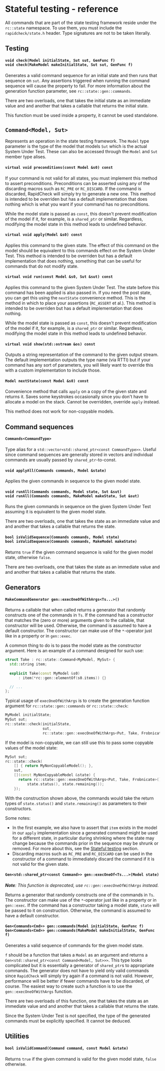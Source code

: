 # Stateful testing - reference #
All commands that are part of the state testing framework reside under the `rc::state` namespace. To use them, you must include the `rapidcheck/state.h` header. Type signatures are not to be taken literally.

## Testing ##
#### `void check(Model initialState, Sut sut, GenFunc f)`<br/>`void check(MakeModel makeInitialState, Sut sut, GenFunc f)` ####
Generates a valid command sequence for an initial state and then runs that sequence on `sut`. Any assertions triggered when running the command sequence will cause the property to fail. For more information about the generation function parameter, see `rc::state::gen::commands`.

There are two overloads, one that takes the initial state as an immediate value and and another that takes a callable that returns the initial state.

This function must be used inside a property, it cannot be used standalone.

## `Command<Model, Sut>` ##
Represents an operation in the state testing framework. The `Model` type parameter is the type of the model that models `Sut` which is the actual System Under Test. These can also be accessed through the `Model` and `Sut` member type alises.

#### `virtual void preconditions(const Model &s0) const` ####
If your command is not valid for all states, you must implement this method to assert preconditions. Preconditions can be asserted using any of the discarding macros such as `RC_PRE` or `RC_DISCARD`. If the command is discarded, RapidCheck will simply try to generate a new one. This method is intended to be overriden but has a default implementation that does nothing which is what you want if your command has no preconditions.

While the model state is passed as `const`, this doesn't prevent modification of the model if it, for example, is a `shared_ptr` or similar. Regardless, modifying the model state in this method leads to undefined behavior.

#### `virtual void apply(Model &s0) const` ####
Applies this command to the given state. The effect of this command on the model should be equivalent to this commands effect on the System Under Test. This method is intended to be overriden but has a default implementation that does nothing, something that can be useful for commands that do not modify state.

#### `virtual void run(const Model &s0, Sut &sut) const` ####
Applies this command to the given System Under Test. The state before this command has been applied is also passed in. If you need the post state, you can get this using the `nextState` convenience method. This is the method in which to place your assertions (`RC_ASSERT` et al.). This method is intended to be overriden but has a default implementation that does nothing.

While the model state is passed as `const`, this doesn't prevent modification of the model if it, for example, is a `shared_ptr` or similar. Regardless, modifying the model state in this method leads to undefined behavior.

#### `virtual void show(std::ostream &os) const` ####
Outputs a string representation of the command to the given output stream. The default implementation outputs the type name (via RTTI) but if your command has any sort of parameters, you will likely want to override this with a custom implementation to include those.

#### `Model nextState(const Model &s0) const` ####
Convenience method that calls `apply` on a copy of the given state and returns it. Saves some keystrokes occasionally since you don't have to allocate a model on the stack. Cannot be overridden, override `apply` instead.

This method does not work for non-copyable models.

## Command sequences ##
#### `Commands<CommandType>` ####
Type alias for a `std::vector<std::shared_ptr<const CommandType>>`. Useful since command sequences are generally stored in vectors and individual commands are usually passed by `shared_ptr`-to-const.

#### `void applyAll(Commands commands, Model &state)` ####
Applies the given commands in sequence to the given model state.

#### `void runAll(Commands commands, Model state, Sut &sut)`<br/>`void runAll(Commands commands, MakeModel makeState, Sut &sut)` ####
Runs the given commands in sequence on the given System Under Test assuming it is equivalent to the given model state.

There are two overloads, one that takes the state as an immediate value and and another that takes a callable that returns the state.

#### `bool isValidSequence(Commands commands, Model state)`<br/>`bool isValidSequence(Commands commands, MakeModel makeState)` ####
Returns `true` if the given command sequence is valid for the given model state, otherwise `false`.

There are two overloads, one that takes the state as an immediate value and and another that takes a callable that returns the state.

## Generators ##
#### `MakeCommandGenerator gen::execOneOfWithArgs<Ts...>()` ####
Returns a callable that when called returns a generator that randomly constructs one of the commands in `Ts`. If the command has a constructor that matches the (zero or more) arguments given to the callable, that constructor will be used. Otherwise, the command is assumed to have a default constructor. The constructor can make use of the `*`-operator just like in a property or in `gen::exec`.

A common thing to do is to pass the model state as the constructor argument. Here is an example of a command designed for such use:

```C++
struct Take : rc::state::Command<MyModel, MySut> {
  std::string item;
  
  explicit Take(const MyModel &s0)
      : item(*rc::gen::elementOf(s0.items)) {}

  // ...
};
```

Typical usage of `execOneOfWithArgs` is to create the generation function argument for `rc::state::gen::commands` or `rc::state::check`:

```C++
MyModel initialState;
MySut sut;
rc::state::check(initialState,
                 sut,
                 rc::state::gen::execOneOfWithArgs<Put, Take, Frobnicate>());
```

If the model is non-copyable, we can still use this to pass some copyable values of the model state:

```C++
MySut sut;
rc::state::check(
    [] { return MyNonCopyableModel(); },
    sut,
    [](const MyNonCopyableModel &state) {
      return rc::state::gen::execOneOfWithArgs<Put, Take, Frobnicate>()(
          state.status(), state.remaining());
    });
```

With the construction shown above, the commands would take the return types of `state.status()` and `state.remaining()` as parameters to their constructors.

Some notes:
- In the first example, we also have to assert that `item` exists in the model in our `apply` implementation since a generated command might be used for a different state, in particular during shrinking where the state may change because the commands prior in the sequence may be shrunk or removed. For more about this, see the [Stateful testing](state.md) section.
- Discarding macros such as `RC_PRE` and `RC_DISCARD` can be used in the constructor of a command to immediately discard the command if it is not valid for the given state.

#### `Gen<std::shared_ptr<const Command>> gen::execOneOf<Ts...>(Model state)` ####
_**Note**: This function is deprecated, use `rc::gen::execOneOfWithArgs` instead._

Returns a generator that randomly constructs one of the commands in `Ts`. The constructor can make use of the `*`-operator just like in a property or in `gen::exec`. If the command has a constructor taking a model state, `state` will be passed to it on construction. Otherwise, the command is assumed to have a default constructor.

#### `Gen<Commands<Cmd>> gen::commands(Model initialState, GenFunc f)`<br/>`Gen<Commands<Cmd>> gen::commands(MakeModel makeInitialState, GenFunc f)` ####
Generates a valid sequence of commands for the given model state.

`f` should be a function that takes a `Model` as an argument and returns a `Gen<std::shared_ptr<const Command<Model, Sut>>>`. This type looks complicated but it is essentially a generator of `shared_ptr`s to appropriate commands. The generator does not have to yield only valid commands since `RapidCheck` will simply try again if a command is not valid. However, performance will be better if fewer commands have to be discarded, of course. The easiest way to create such a function is to use the `gen::execOneOfWithArgs` function.

There are two overloads of this function, one that takes the state as an immediate value and and another that takes a callable that returns the state.

Since the System Under Test is not specified, the type of the generated commands must be explicitly specified. It cannot be deduced.

## Utilities ##
#### `bool isValidCommand(Command command, const Model &state)` ####
Returns `true` if the given command is valid for the given model state, `false` otherwise.
